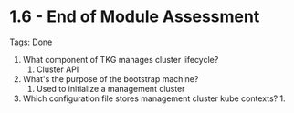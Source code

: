 # 1.6 - End of Module Assessment

Tags: Done

1. What component of TKG manages cluster lifecycle?
    1. Cluster API
2. What's the purpose of the bootstrap machine?
    1. Used to initialize a management cluster
3. Which configuration file stores management cluster kube contexts?
    1.
